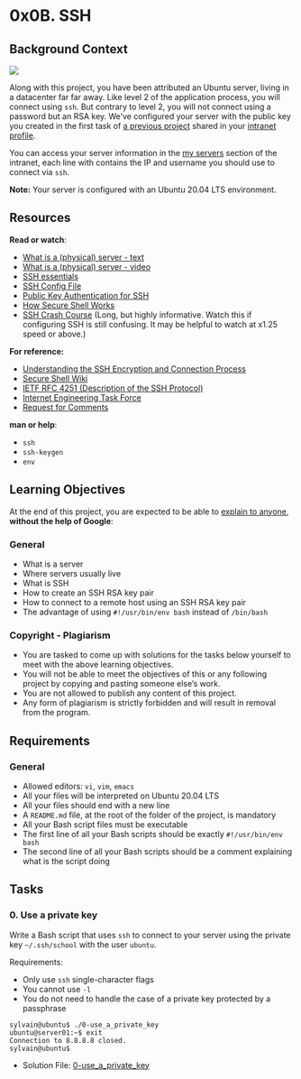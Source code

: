 # 0x0B. SSH

## Background Context

![](https://s3.amazonaws.com/intranet-projects-files/holbertonschool-sysadmin_devops/244/zPVRKhPsUP5lK.gif)

Along with this project, you have been attributed an Ubuntu server, living in a datacenter far far away. Like level 2 of the application process, you will connect using `ssh`. But contrary to level 2, you will not connect using a password but an RSA key. We’ve configured your server with the public key you created in the first task of [a previous project](https://intranet.alxswe.com/rltoken/UQIQV4HJGvBv0qrHhlDFaQ "a previous project") shared in your [intranet profile](https://intranet.alxswe.com/rltoken/8ZlNV0J-sa-dijhmhJolOg "intranet profile").

You can access your server information in the [my servers](https://intranet.alxswe.com/rltoken/e2_s_pXwBVuYbhrvoesfrg "my servers") section of the intranet, each line with contains the IP and username you should use to connect via `ssh`.

**Note:** Your server is configured with an Ubuntu 20.04 LTS environment.
## Resources

**Read or watch**:

- [What is a (physical) server - text](https://intranet.alxswe.com/rltoken/dkgW9lKiBRiUZHfq0MDJuw "What is a (physical) server - text")
- [What is a (physical) server - video](https://intranet.alxswe.com/rltoken/AxFcTdcXUCsrVp01X_EbFA "What is a (physical) server - video")
- [SSH essentials](https://intranet.alxswe.com/rltoken/ux0eM1QU9reNyG45b0erAQ "SSH essentials")
- [SSH Config File](https://intranet.alxswe.com/rltoken/Rc9FpSy4ZaQWPlcWLinbNw "SSH Config File")
- [Public Key Authentication for SSH](https://intranet.alxswe.com/rltoken/tOcxk5mtkedBM0WxyDZxTw "Public Key Authentication for SSH")
- [How Secure Shell Works](https://intranet.alxswe.com/rltoken/j0atjRrVfZ6F810qmPfAzA "How Secure Shell Works")
- [SSH Crash Course](https://intranet.alxswe.com/rltoken/FKqd8CjxExmpWGu6xGavKw "SSH Crash Course") (Long, but highly informative. Watch this if configuring SSH is still confusing. It may be helpful to watch at x1.25 speed or above.)

**For reference:**

- [Understanding the SSH Encryption and Connection Process](https://intranet.alxswe.com/rltoken/JB-Vi4dR3q6nF4MBhsn8kQ "Understanding the SSH Encryption and Connection Process")
- [Secure Shell Wiki](https://intranet.alxswe.com/rltoken/SpiYWE79Yfr_vWDg42dzCw "Secure Shell Wiki")
- [IETF RFC 4251 (Description of the SSH Protocol)](https://intranet.alxswe.com/rltoken/f2O0OQq9tch2MYeNAzkg5w "IETF RFC 4251 (Description of the SSH Protocol)")
- [Internet Engineering Task Force](https://intranet.alxswe.com/rltoken/gd1W1UvB0KeJVWwM8BLvhA "Internet Engineering Task Force")
- [Request for Comments](https://intranet.alxswe.com/rltoken/jb-IrnQnUh-PsEDlbAU0Kw "Request for Comments")

**man or help**:

- `ssh`
- `ssh-keygen`
- `env`

## Learning Objectives

At the end of this project, you are expected to be able to [explain to anyone](https://intranet.alxswe.com/rltoken/0Wgw_i87NIVCfUcRzdZgkg "explain to anyone"), **without the help of Google**:

### General

- What is a server
- Where servers usually live
- What is SSH
- How to create an SSH RSA key pair
- How to connect to a remote host using an SSH RSA key pair
- The advantage of using `#!/usr/bin/env bash` instead of `/bin/bash`

### Copyright - Plagiarism

- You are tasked to come up with solutions for the tasks below yourself to meet with the above learning objectives.
- You will not be able to meet the objectives of this or any following project by copying and pasting someone else’s work.
- You are not allowed to publish any content of this project.
- Any form of plagiarism is strictly forbidden and will result in removal from the program.

## Requirements

### General

- Allowed editors: `vi`, `vim`, `emacs`
- All your files will be interpreted on Ubuntu 20.04 LTS
- All your files should end with a new line
- A `README.md` file, at the root of the folder of the project, is mandatory
- All your Bash script files must be executable
- The first line of all your Bash scripts should be exactly `#!/usr/bin/env bash`
- The second line of all your Bash scripts should be a comment explaining what is the script doing

## Tasks
### 0. Use a private key
Write a Bash script that uses `ssh` to connect to your server using the private key `~/.ssh/school` with the user `ubuntu`.

Requirements:

- Only use `ssh` single-character flags
- You cannot use `-l`
- You do not need to handle the case of a private key protected by a passphrase

```
sylvain@ubuntu$ ./0-use_a_private_key
ubuntu@server01:~$ exit
Connection to 8.8.8.8 closed.
sylvain@ubuntu$ 
```
- Solution File: [0-use_a_private_key](./`0-use_a_private_key`)